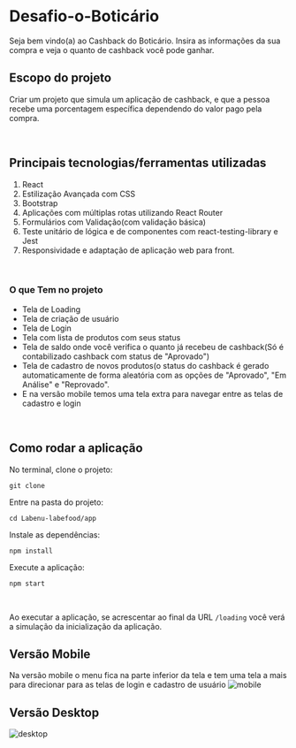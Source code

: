 # Desafio-o-Boticário

Seja bem vindo(a) ao Cashback do Boticário.
Insira as informações da sua compra e veja o quanto de cashback você pode ganhar.

## Escopo do projeto
Criar um projeto que simula um aplicação de cashback, e que a pessoa recebe uma porcentagem específica dependendo do valor pago pela compra.

<br>

## Principais tecnologias/ferramentas utilizadas

1. React
2. Estilização Avançada com CSS
3. Bootstrap
4. Aplicações com múltiplas rotas utilizando React Router
5. Formulários com Validação(com validação básica)
6. Teste unitário de lógica e de componentes com react-testing-library e Jest
7. Responsividade e adaptação de aplicação web para front.

<br>

### O que Tem no projeto
- Tela de Loading
- Tela de criação de usuário
- Tela de Login
- Tela com lista de produtos com seus status
- Tela de saldo onde você verifica o quanto já recebeu de cashback(Só é contabilizado cashback com status de "Aprovado")
- Tela de cadastro de novos produtos(o status do cashback é gerado automaticamente de forma aleatória com as opções de "Aprovado", "Em Análise" e "Reprovado".
- E na versão mobile temos uma tela extra para navegar entre as telas de cadastro e login

<br>

## Como rodar a aplicação

No terminal, clone o projeto:
```
git clone 
```

Entre na pasta do projeto:
```
cd Labenu-labefood/app
```

Instale as dependências:
```
npm install
```

Execute a aplicação:
```
npm start 
```
<br>

Ao executar a aplicação, se acrescentar ao final da URL ```/loading``` você verá a simulação da inicialização da aplicação.

## Versão Mobile
Na versão mobile o menu fica na parte inferior da tela e tem uma tela a mais para direcionar para as telas de login e cadastro de usuário
![mobile](https://user-images.githubusercontent.com/2151948/102435876-24647480-3ff6-11eb-9194-cdb7da4594bd.png)

## Versão Desktop
![desktop](https://user-images.githubusercontent.com/2151948/102435882-27f7fb80-3ff6-11eb-9d3a-316ac8a94fde.png)
